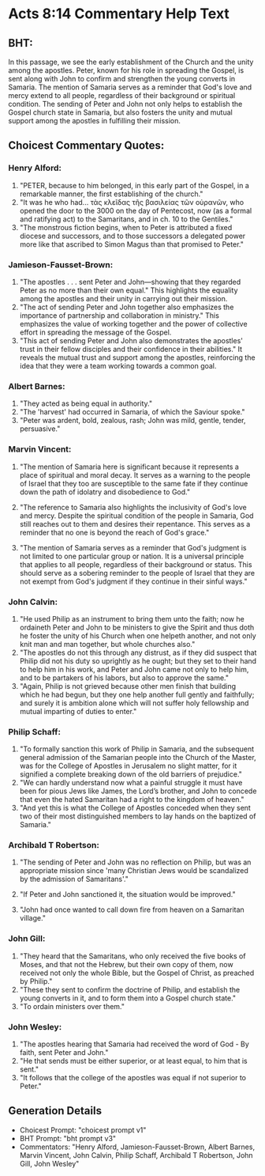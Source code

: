 # Acts 8:14 Commentary Help Text

## BHT:
In this passage, we see the early establishment of the Church and the unity among the apostles. Peter, known for his role in spreading the Gospel, is sent along with John to confirm and strengthen the young converts in Samaria. The mention of Samaria serves as a reminder that God's love and mercy extend to all people, regardless of their background or spiritual condition. The sending of Peter and John not only helps to establish the Gospel church state in Samaria, but also fosters the unity and mutual support among the apostles in fulfilling their mission.

## Choicest Commentary Quotes:
### Henry Alford:
1. "PETER, because to him belonged, in this early part of the Gospel, in a remarkable manner, the first establishing of the church."
2. "It was he who had... τὰς κλεῖδας τῆς βασιλείας τῶν οὐρανῶν, who opened the door to the 3000 on the day of Pentecost, now (as a formal and ratifying act) to the Samaritans, and in ch. 10 to the Gentiles."
3. "The monstrous fiction begins, when to Peter is attributed a fixed diocese and successors, and to those successors a delegated power more like that ascribed to Simon Magus than that promised to Peter."

### Jamieson-Fausset-Brown:
1. "The apostles . . . sent Peter and John—showing that they regarded Peter as no more than their own equal." This highlights the equality among the apostles and their unity in carrying out their mission.
2. "The act of sending Peter and John together also emphasizes the importance of partnership and collaboration in ministry." This emphasizes the value of working together and the power of collective effort in spreading the message of the Gospel.
3. "This act of sending Peter and John also demonstrates the apostles' trust in their fellow disciples and their confidence in their abilities." It reveals the mutual trust and support among the apostles, reinforcing the idea that they were a team working towards a common goal.

### Albert Barnes:
1. "They acted as being equal in authority."
2. "The 'harvest' had occurred in Samaria, of which the Saviour spoke."
3. "Peter was ardent, bold, zealous, rash; John was mild, gentle, tender, persuasive."

### Marvin Vincent:
1. "The mention of Samaria here is significant because it represents a place of spiritual and moral decay. It serves as a warning to the people of Israel that they too are susceptible to the same fate if they continue down the path of idolatry and disobedience to God."

2. "The reference to Samaria also highlights the inclusivity of God's love and mercy. Despite the spiritual condition of the people in Samaria, God still reaches out to them and desires their repentance. This serves as a reminder that no one is beyond the reach of God's grace."

3. "The mention of Samaria serves as a reminder that God's judgment is not limited to one particular group or nation. It is a universal principle that applies to all people, regardless of their background or status. This should serve as a sobering reminder to the people of Israel that they are not exempt from God's judgment if they continue in their sinful ways."

### John Calvin:
1. "He used Philip as an instrument to bring them unto the faith; now he ordaineth Peter and John to be ministers to give the Spirit and thus doth he foster the unity of his Church when one helpeth another, and not only knit man and man together, but whole churches also."
2. "The apostles do not this through any distrust, as if they did suspect that Philip did not his duty so uprightly as he ought; but they set to their hand to help him in his work, and Peter and John came not only to help him, and to be partakers of his labors, but also to approve the same."
3. "Again, Philip is not grieved because other men finish that building which he had begun, but they one help another full gently and faithfully; and surely it is ambition alone which will not suffer holy fellowship and mutual imparting of duties to enter."

### Philip Schaff:
1. "To formally sanction this work of Philip in Samaria, and the subsequent general admission of the Samarian people into the Church of the Master, was for the College of Apostles in Jerusalem no slight matter, for it signified a complete breaking down of the old barriers of prejudice." 
2. "We can hardly understand now what a painful struggle it must have been for pious Jews like James, the Lord’s brother, and John to concede that even the hated Samaritan had a right to the kingdom of heaven." 
3. "And yet this is what the College of Apostles conceded when they sent two of their most distinguished members to lay hands on the baptized of Samaria."

### Archibald T Robertson:
1. "The sending of Peter and John was no reflection on Philip, but was an appropriate mission since 'many Christian Jews would be scandalized by the admission of Samaritans'." 

2. "If Peter and John sanctioned it, the situation would be improved." 

3. "John had once wanted to call down fire from heaven on a Samaritan village."

### John Gill:
1. "They heard that the Samaritans, who only received the five books of Moses, and that not the Hebrew, but their own copy of them, now received not only the whole Bible, but the Gospel of Christ, as preached by Philip." 
2. "These they sent to confirm the doctrine of Philip, and establish the young converts in it, and to form them into a Gospel church state."
3. "To ordain ministers over them."

### John Wesley:
1. "The apostles hearing that Samaria had received the word of God - By faith, sent Peter and John." 
2. "He that sends must be either superior, or at least equal, to him that is sent." 
3. "It follows that the college of the apostles was equal if not superior to Peter."


## Generation Details
- Choicest Prompt: "choicest prompt v1"
- BHT Prompt: "bht prompt v3"
- Commentators: "Henry Alford, Jamieson-Fausset-Brown, Albert Barnes, Marvin Vincent, John Calvin, Philip Schaff, Archibald T Robertson, John Gill, John Wesley"
